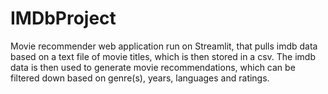 # IMDbProject
Movie recommender web application run on Streamlit, that pulls imdb data based on a text file of movie titles, which is then stored in a csv. The imdb data is then used to generate movie recommendations, which can be filtered down based on genre(s), years, languages and ratings.
